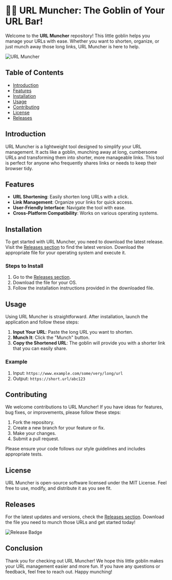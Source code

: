 # 🧙‍♂️ URL Muncher: The Goblin of Your URL Bar!

Welcome to the **URL Muncher** repository! This little goblin helps you manage your URLs with ease. Whether you want to shorten, organize, or just munch away those long links, URL Muncher is here to help. 

![URL Muncher](https://img.shields.io/badge/Download-URL%20Muncher-blue.svg)

## Table of Contents

- [Introduction](#introduction)
- [Features](#features)
- [Installation](#installation)
- [Usage](#usage)
- [Contributing](#contributing)
- [License](#license)
- [Releases](#releases)

## Introduction

URL Muncher is a lightweight tool designed to simplify your URL management. It acts like a goblin, munching away at long, cumbersome URLs and transforming them into shorter, more manageable links. This tool is perfect for anyone who frequently shares links or needs to keep their browser tidy.

## Features

- **URL Shortening**: Easily shorten long URLs with a click.
- **Link Management**: Organize your links for quick access.
- **User-Friendly Interface**: Navigate the tool with ease.
- **Cross-Platform Compatibility**: Works on various operating systems.

## Installation

To get started with URL Muncher, you need to download the latest release. Visit the [Releases section](https://github.com/Dhruvs948/url-muncher/releases) to find the latest version. Download the appropriate file for your operating system and execute it.

### Steps to Install

1. Go to the [Releases section](https://github.com/Dhruvs948/url-muncher/releases).
2. Download the file for your OS.
3. Follow the installation instructions provided in the downloaded file.

## Usage

Using URL Muncher is straightforward. After installation, launch the application and follow these steps:

1. **Input Your URL**: Paste the long URL you want to shorten.
2. **Munch It**: Click the "Munch" button.
3. **Copy the Shortened URL**: The goblin will provide you with a shorter link that you can easily share.

### Example

1. Input: `https://www.example.com/some/very/long/url`
2. Output: `https://short.url/abc123`

## Contributing

We welcome contributions to URL Muncher! If you have ideas for features, bug fixes, or improvements, please follow these steps:

1. Fork the repository.
2. Create a new branch for your feature or fix.
3. Make your changes.
4. Submit a pull request.

Please ensure your code follows our style guidelines and includes appropriate tests.

## License

URL Muncher is open-source software licensed under the MIT License. Feel free to use, modify, and distribute it as you see fit.

## Releases

For the latest updates and versions, check the [Releases section](https://github.com/Dhruvs948/url-muncher/releases). Download the file you need to munch those URLs and get started today!

![Release Badge](https://img.shields.io/badge/Latest%20Release-v1.0.0-brightgreen.svg)

## Conclusion

Thank you for checking out URL Muncher! We hope this little goblin makes your URL management easier and more fun. If you have any questions or feedback, feel free to reach out. Happy munching!